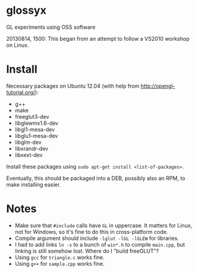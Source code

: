 glossyx
=======

GL experiments using OSS software

20130814, 1500: This began from an attempt to follow a VS2010 workshop on Linux.

Install
=======
Necessary packages on Ubuntu 12.04 (with help from http://opengl-tutorial.org/):
 - g++
 - make
 - freeglut3-dev
 - libglewmx1.6-dev
 - libgl1-mesa-dev
 - libglu1-mesa-dev
 - libglm-dev
 - libxrandr-dev
 - libxext-dev

Install these packages using `sudo apt-get install <list-of-packages>`.

Eventually, this should be packaged into a DEB, possibly also an RPM, to make
installing easier.

Notes
=====
  - Make sure that `#include` calls have `GL` in uppercase. It matters for 
  Linux, not for Windows, so it's fine to do this in cross-platform code.
  - Compile argument should include `-lglut -lGL -lGLEW` for libraries.
  - I had to add links `ln -s` to a bunch of `win*.h` to compile `main.cpp`,
  but linking is still somehow lost. Where do I "build freeGLUT"?
  - Using `gcc` for `triangle.c` works fine.
  - Using `g++` for `sample.cpp` works fine.
